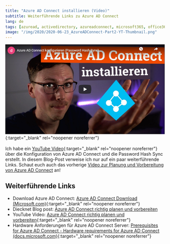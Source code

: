 ```yaml
---
title: "Azure AD Connect installieren (Video)"
subtitle: Weiterführende Links zu Azure AD Connect
lang: de
tags: [azuread, activedirectory, azureadconnect, microsoft365, office365, hybrid, hybrididentity]
image: "/img/2020/2020-06-23_AzureADConnect-Part2-YT-Thumbnail.png"
---
```

[![Azure AD Connect installieren (YouTube)](/img/2020/2020-06-23_AzureADConnect-Part2-YT-Thumbnail.png "Azure AD Connect installieren (YouTube)")](https://www.youtube.com/watch?v=xQYsSngTSnU){:target="_blank" rel="noopener noreferrer"} <br /><br />
Ich habe ein [YouTube Video](https://www.youtube.com/watch?v=xQYsSngTSnU){:target="_blank" rel="noopener noreferrer"} über die Konfiguration von Azure AD Connect und die Password Hash Sync erstellt. In diesem Blog-Post verweise ich nur auf ein paar weiterführende Links. Schaut euch auch das vorherige [Video zur Planung und Vorbereitung von Azure AD Connect](/2020/06/05/Azure-AD-Connect-Video/) an!

## Weiterführende Links

- Download Azure AD Connect: [Azure AD Connect Download (Microsoft.com)](https://go.microsoft.com/fwlink/?LinkId=615771){:target="_blank" rel="noopener noreferrer"}
- Diecknet Blog post: [Azure AD Connect richtig planen und vorbereiten](/2020/06/05/Azure-AD-Connect-Video/)
- YouTube Video: [Azure AD Connect richtig planen und vorbereiten](https://www.youtube.com/watch?v=_feF0VPL2Ps){:target="_blank" rel="noopener noreferrer"}
- Hardware Anforderungen für Azure AD Connect Server: [Prerequisites for Azure AD Connect - Hardware requirements for Azure AD Connect (docs.microsoft.com)](https://docs.microsoft.com/en-us/azure/active-directory/hybrid/how-to-connect-install-prerequisites#hardware-requirements-for-azure-ad-connect){:target="_blank" rel="noopener noreferrer"}